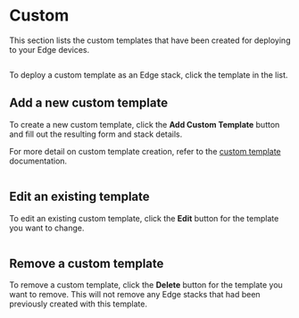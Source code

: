 # Custom

This section lists the custom templates that have been created for deploying to your Edge devices.

<figure><img src="../../../.gitbook/assets/2.20-edge-templates-custom-list.png" alt=""><figcaption></figcaption></figure>

To deploy a custom template as an Edge stack, click the template in the list.

## Add a new custom template

To create a new custom template, click the **Add Custom Template** button and fill out the resulting form and stack details.


For more detail on custom template creation, refer to the [custom template](../../docker/templates/custom.md#creating-a-new-custom-template) documentation.


<figure><img src="../../../.gitbook/assets/2.20-edge-templates-custom-add.png" alt=""><figcaption></figcaption></figure>

## Edit an existing template

To edit an existing custom template, click the **Edit** button for the template you want to change.&#x20;

<figure><img src="../../../.gitbook/assets/2.20-edge-templates-custom-edit.png" alt=""><figcaption></figcaption></figure>

## Remove a custom template

To remove a custom template, click the **Delete** button for the template you want to remove. This will not remove any Edge stacks that had been previously created with this template.&#x20;
